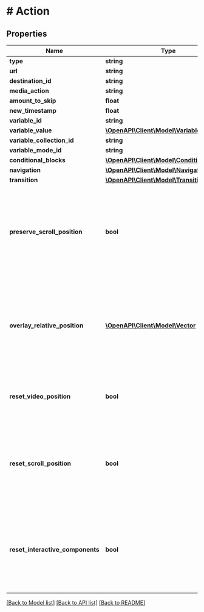 # # Action

## Properties

Name | Type | Description | Notes
------------ | ------------- | ------------- | -------------
**type** | **string** |  |
**url** | **string** |  |
**destination_id** | **string** |  |
**media_action** | **string** |  |
**amount_to_skip** | **float** |  |
**new_timestamp** | **float** |  |
**variable_id** | **string** |  |
**variable_value** | [**\OpenAPI\Client\Model\VariableData**](VariableData.md) |  | [optional]
**variable_collection_id** | **string** |  | [optional]
**variable_mode_id** | **string** |  | [optional]
**conditional_blocks** | [**\OpenAPI\Client\Model\ConditionalBlock[]**](ConditionalBlock.md) |  |
**navigation** | [**\OpenAPI\Client\Model\Navigation**](Navigation.md) |  |
**transition** | [**\OpenAPI\Client\Model\Transition**](Transition.md) |  |
**preserve_scroll_position** | **bool** | Whether the scroll offsets of any scrollable elements in the current screen or overlay are preserved when navigating to the destination. This is applicable only if the layout of both the current frame and its destination are the same. | [optional]
**overlay_relative_position** | [**\OpenAPI\Client\Model\Vector**](Vector.md) | Applicable only when &#x60;navigation&#x60; is &#x60;\&quot;OVERLAY\&quot;&#x60; and the destination is a frame with &#x60;overlayPosition&#x60; equal to &#x60;\&quot;MANUAL\&quot;&#x60;. This value represents the offset by which the overlay is opened relative to this node. | [optional]
**reset_video_position** | **bool** | When true, all videos within the destination frame will reset their memorized playback position to 00:00 before starting to play. | [optional]
**reset_scroll_position** | **bool** | Whether the scroll offsets of any scrollable elements in the current screen or overlay reset when navigating to the destination. This is applicable only if the layout of both the current frame and its destination are the same. | [optional]
**reset_interactive_components** | **bool** | Whether the state of any interactive components in the current screen or overlay reset when navigating to the destination. This is applicable if there are interactive components in the destination frame. | [optional]

[[Back to Model list]](../../README.md#models) [[Back to API list]](../../README.md#endpoints) [[Back to README]](../../README.md)
